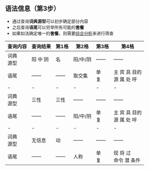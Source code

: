 ## 语法信息（第3步）
- 通过查询**词典源型**可以初步确定部分内容
- 之后查询**语尾**可以穷举所有可能的**套餐**
- 如果如法确定唯一的**套餐**，则需要[综合分析]()来进行筛查

|查询内容|查询结果|第1格|第2格|第3格|第4格|
|-|-|-|-|-|-|
|词典<br>源型|阳 中 阴|名|阳/中/阴|——|——|
|语尾|——|——|取交集|单<br>复|主 宾 具 目的<br>源 属 处 呼|
|-|-|-|-|-|-|
|词典<br>源型|三性|三性|——|——|——|
|语尾|——|——|阳/中/阴|单<br>复|主 宾 具 目的<br>源 属 处 呼|
|-|-|-|-|-|-|
|词典<br>源型|无信息|动|——|——|——|
|语尾|——|——|人称|单<br>复|现 将 过<br>命令 潜 条件|
